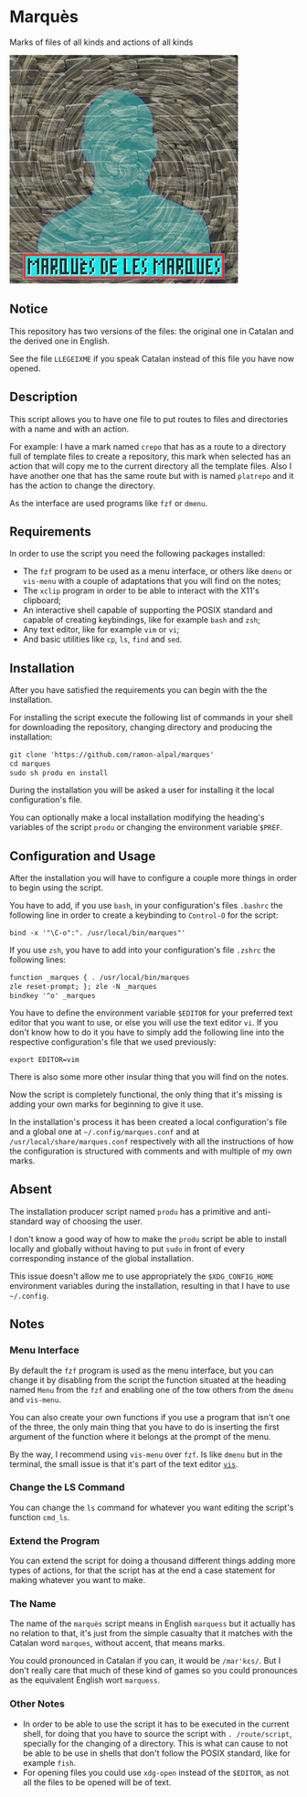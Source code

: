 # Marquès

Marks of files of all kinds and actions of all kinds

![Marquès' Logo](./logo.png)

## Notice

This repository has two versions of the files: the original one in
Catalan and the derived one in English.

See the file `LLEGEIXME` if you speak Catalan instead of this file you
have now opened.

## Description

This script allows you to have one file to put routes to files and
directories with a name and with an action.

For example: I have a mark named `crepo` that has as a route to a
directory full of template files to create a repository, this mark when
selected has an action that will copy me to the current directory all
the template files. Also I have another one that has the same route but
with is named `platrepo` and it has the action to change the directory.

As the interface are used programs like `fzf` or `dmenu`.

## Requirements

In order to use the script you need the following packages installed:
- The `fzf` program to be used as a menu interface, or others like
  `dmenu` or `vis-menu` with a couple of adaptations that you will find
  on the notes;
- The `xclip` program in order to be able to interact with the X11's
  clipboard;
- An interactive shell capable of supporting the POSIX standard and
  capable of creating keybindings, like for example `bash` and `zsh`;
- Any text editor, like for example `vim` or `vi`;
- And basic utilities like `cp`, `ls`, `find` and `sed`.

## Installation

After you have satisfied the requirements you can begin with the the
installation.

For installing the script execute the following list of commands in your
shell for downloading the repository, changing directory and producing
the installation:

    git clone 'https://github.com/ramon-alpal/marques'
    cd marques
    sudo sh produ en install

During the installation you will be asked a user for installing it the
local configuration's file.

You can optionally make a local installation modifying the heading's
variables of the script `produ` or changing the environment variable
`$PREF`.

## Configuration and Usage

After the installation you will have to configure a couple more things
in order to begin using the script.

You have to add, if you use `bash`, in your configuration's files
`.bashrc` the following line in order to create a keybinding to
`Control-O` for the script:

    bind -x '"\C-o":". /usr/local/bin/marques"'

If you use `zsh`, you have to add into your configuration's file `.zshrc`
the following lines:

    function _marques { . /usr/local/bin/marques
    zle reset-prompt; }; zle -N _marques
    bindkey '^o' _marques

You have to define the environment variable `$EDITOR` for your preferred
text editor that you want to use, or else you will use the text editor
`vi`. If you don't know how to do it you have to simply add the following
line into the respective configuration's file that we used previously:

    export EDITOR=vim

There is also some more other insular thing that you will find on
the notes.

Now the script is completely functional, the only thing that it's missing
is adding your own marks for beginning to give it use.

In the installation's process it has been created a local
configuration's file and a global one at `~/.config/marques.conf` and at
`/usr/local/share/marques.conf` respectively with all the instructions
of how the configuration is structured with comments and with multiple
of my own marks.

## Absent

The installation producer script named `produ` has a primitive and
anti-standard way of choosing the user.

I don't know a good way of how to make the `produ` script be able to
install locally and globally without having to put `sudo` in front of
every corresponding instance of the global installation.

This issue doesn't allow me to use appropriately the `$XDG_CONFIG_HOME`
environment variables during the installation, resulting in that I have
to use `~/.config`.

## Notes

### Menu Interface

By default the `fzf` program is used as the menu interface, but you
can change it by disabling from the script the function situated at the
heading named `Menu` from the `fzf` and enabling one of the tow others
from the `dmenu` and `vis-menu`.

You can also create your own functions if you use a program that isn't
one of the three, the only main thing that you have to do is inserting the
first argument of the function where it belongs at the prompt of the menu.

By the way, I recommend using `vis-menu` over `fzf`. Is like `dmenu`
but in the terminal, the small issue is that it's part of the text editor
[`vis`](https://github.com/martanne/vis).

### Change the LS Command

You can change the `ls` command for whatever you want editing the script's
function `cmd_ls`.

### Extend the Program

You can extend the script for doing a thousand different things adding
more types of actions, for that the script has at the end a case statement
for making whatever you want to make.

### The Name

The name of the `marquès` script means in English `marquess` but it
actually has no relation to that, it's just from the simple casualty
that it matches with the Catalan word `marques`, without accent, that
means marks.

You could pronounced in Catalan if you can, it would be `/mar'kɛs/`. But
I don't really care that much of these kind of games so you could
pronounces as the equivalent English wort `marquess`.

### Other Notes

- In order to be able to use the script it has to be executed in
  the current shell, for doing that you have to source the script with
  `. /route/script`, specially for the changing of a directory. This is
  what can cause to not be able to be use in shells that don't follow
  the POSIX standard, like for example `fish`.
- For opening files you could use `xdg-open` instead of the `$EDITOR`,
  as not all the files to be opened will be of text.
